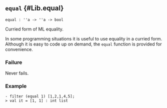 ## `equal` {#Lib.equal}


```
equal : ''a -> ''a -> bool
```



Curried form of ML equality.


In some programming situations it is useful to use equality in a
curried form. Although it is easy to code up on demand, the `equal`
function is provided for convenience.

### Failure

Never fails.

### Example

    
    - filter (equal 1) [1,2,1,4,5];
    > val it = [1, 1] : int list
    


